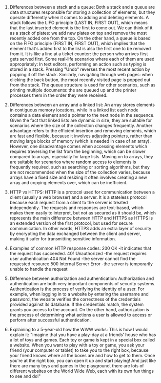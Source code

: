 1. Differences between a stack and a queue:
   Both a stack and a queue are data structures responsible for storing a collection of elements,  but they operate differently when it comes to adding and deleting elements.
   A stack follows the LIFO principle (LAST IN, FIRST OUT), which means that the last inserted element is the first to come out. We can think of it as a stack of plates: we add new plates on top and remove the most recently added one from the top. On the other hand, a queue is based on the FIFO principle (FIRST IN, FIRST OUT), which implies that the element that's added first to the list is also the first one to be removed from it. It is like a line at a ticket counter: the person who arrives first gets served first.
   Some real-life scenarios where each of them are used appropriately: In text editors, performing an action such as typing is stored in a stack. Pressing "Undo" reverses the most recent action by popping it off the stack.  Similarly, navigating through web pages: when clicking the back button, the most recently visited page is popped out from the stack. The queue structure is used for other scenarios, such as printing multiple documents: the are queued up and the printer processes them in the order they were received.

2. Differences between an array and a linked list:
   An array stores elements in contiguous memory locations, while in a linked list each node contains a data element and a pointer to the next node in the sequence. Given the fact that linked lists are dynamic in size, they are suitable for scenarios where the size of the collection changes frequently. Another advantage refers to the efficient insertion and removing elements, which are fast and flexible, because it involves adjusting pointers, rather than moving large blocks of memory (which is needed in case of an array). However, one disadvantage comes when accessing elements which requires traversing the list from the beginning, which can be slower compared to arrays, especially for large lists. Moving on to arrays, they are suitable for scenarios where random access to elements is frequently required, such as searching or sorting algorithms, but they are not recommended  when the size of the collection varies, because arrays have a fixed size and resizing it often involves creating a new array and copying elements over, which can be inefficient.

3. HTTP vs HTTPS:
   HTTP is a protocol used for communication between a client (usually a web browser) and a server. It is a stateless protocol because each request from a client to the server is treated independently. The requests and responses are text-based, which makes them easily to interpret, but not as secured as it should be, which represents the main difference between HTTP and HTTPS as HTTPS is an extended version of the first protocol, but used for secure communication. In other words, HTTPS adds an extra layer of security by encrypting the data exchanged between the client and server, making it safer for transmitting sensitive information.

4. Examples of common HTTP response codes:
   200 OK -it indicates that the request has succeeded.
   401 Unauthorized -the request requires user authentication
   404 Not Found -the server cannot find the requested resource
   500 Internal Server Error -the server is temporarily unable to handle the request

5. Difference between authorization and authentication:
   Authorization and authentication are both very important components of security systems. Authentication is the process of verifying the identity of a user. For example, when logging in to a website by entering the username and password, the website verifies the correctness of the credentials provided against its database. If the credentials match, the system grants you access to the account. On the other hand, authorization is the process of determining what actions a user is allowed to access or perform after successful authentication.

6. Explaining to a 5-year-old how the WWW works:
   This is how I would explain it: "Imagine that you have a play-day at a friends' house who has a lot of toys and games. Each toy or game is kept in a special box called a website. When you want to play with a toy or game, you ask your friend (your computer or tablet) to take you to the right box, because your friend knows where all the boxes are and how to get to them. Once you're at the right box, you can open it up and start playing! And just like there are many toys and games in the playground, there are lots of different websites on the World Wide Web, each with its own fun things to see and do!"
   






